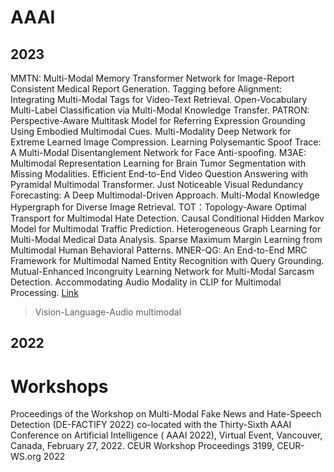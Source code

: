 # AAAI 
## 2023
MMTN: Multi-Modal Memory Transformer Network for Image-Report Consistent Medical Report Generation.
Tagging before Alignment: Integrating Multi-Modal Tags for Video-Text Retrieval.
Open-Vocabulary Multi-Label Classification via Multi-Modal Knowledge Transfer.
PATRON: Perspective-Aware Multitask Model for Referring Expression Grounding Using Embodied Multimodal Cues.
Multi-Modality Deep Network for Extreme Learned Image Compression.
Learning Polysemantic Spoof Trace: A Multi-Modal Disentanglement Network for Face Anti-spoofing.
M3AE: Multimodal Representation Learning for Brain Tumor Segmentation with Missing Modalities. 
Efficient End-to-End Video Question Answering with Pyramidal Multimodal Transformer. 
Just Noticeable Visual Redundancy Forecasting: A Deep Multimodal-Driven Approach.
Multi-Modal Knowledge Hypergraph for Diverse Image Retrieval.
TOT：Topology-Aware Optimal Transport for Multimodal Hate Detection.
Causal Conditional Hidden Markov Model for Multimodal Traffic Prediction. 
Heterogeneous Graph Learning for Multi-Modal Medical Data Analysis.
Sparse Maximum Margin Learning from Multimodal Human Behavioral Patterns.
MNER-QG: An End-to-End MRC Framework for Multimodal Named Entity Recognition with Query Grounding.
Mutual-Enhanced Incongruity Learning Network for Multi-Modal Sarcasm Detection.
Accommodating Audio Modality in CLIP for Multimodal Processing. [Link](https://ojs.aaai.org/index.php/AAAI/article/view/26153)
> Vision-Language-Audio multimodal
## 2022



# Workshops
Proceedings of the Workshop on Multi-Modal Fake News and Hate-Speech Detection (DE-FACTIFY 2022) co-located with the Thirty-Sixth AAAI Conference on Artificial Intelligence ( AAAI 2022), Virtual Event, Vancouver, Canada, February 27, 2022. CEUR Workshop Proceedings 3199, CEUR-WS.org 2022
